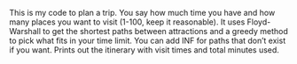 This is my code to plan a trip. You say how much time you have and how many places you want to visit (1-100, keep it reasonable). It uses Floyd-Warshall to get the shortest paths between attractions and a greedy method to pick what fits in your time limit. You can add INF for paths that don’t exist if you want. Prints out the itinerary with visit times and total minutes used.

